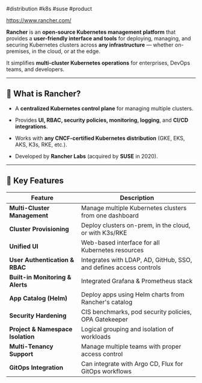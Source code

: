 #distribution #k8s #suse #product

https://www.rancher.com/

**Rancher** is an **open-source Kubernetes management platform** that provides a **user-friendly interface and tools** for deploying, managing, and securing Kubernetes clusters across **any infrastructure** — whether on-premises, in the cloud, or at the edge.

It simplifies **multi-cluster Kubernetes operations** for enterprises, DevOps teams, and developers.

---

## 🔹 What is Rancher?

- A **centralized Kubernetes control plane** for managing multiple clusters.
    
- Provides **UI, RBAC, security policies, monitoring, logging**, and **CI/CD integrations**.
    
- Works with **any CNCF-certified Kubernetes distribution** (GKE, EKS, AKS, K3s, RKE, etc.).
    
- Developed by **Rancher Labs** (acquired by **SUSE** in 2020).
    

---

## 🔹 Key Features

| Feature                           | Description                                                        |
| --------------------------------- | ------------------------------------------------------------------ |
| **Multi-Cluster Management**      | Manage multiple Kubernetes clusters from one dashboard             |
| **Cluster Provisioning**          | Deploy clusters on-prem, in the cloud, or with K3s/RKE             |
| **Unified UI**                    | Web-based interface for all Kubernetes resources                   |
| **User Authentication & RBAC**    | Integrates with LDAP, AD, GitHub, SSO, and defines access controls |
| **Built-in Monitoring & Alerts**  | Integrated Grafana & Prometheus stack                              |
| **App Catalog (Helm)**            | Deploy apps using Helm charts from Rancher's catalog               |
| **Security Hardening**            | CIS benchmarks, pod security policies, OPA Gatekeeper              |
| **Project & Namespace Isolation** | Logical grouping and isolation of workloads                        |
| **Multi-Tenancy Support**         | Manage multiple teams with proper access control                   |
| **GitOps Integration**            | Can integrate with Argo CD, Flux for GitOps workflows              |